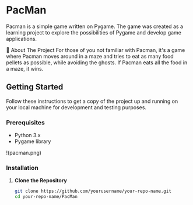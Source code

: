 # PacMan

Pacman is a simple game written on Pygame. The game was created as a learning project to explore the possibilities of Pygame and develop game applications.


📝 About The Project
For those of you not familiar with Pacman, it's a game where Pacman moves around in a maze and tries to eat as many food pellets as possible, while avoiding the ghosts. If Pacman eats all the food in a maze, it wins.


## Getting Started

Follow these instructions to get a copy of the project up and running on your local machine for development and testing purposes.

### Prerequisites

- Python 3.x
- Pygame library

!(pacman.png)

### Installation

1. **Clone the Repository**

   ```sh
   git clone https://github.com/yourusername/your-repo-name.git
   cd your-repo-name/PacMan
